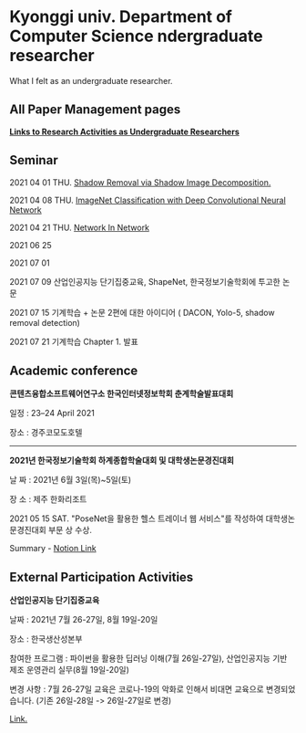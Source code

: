 # Kyonggi univ. Department of Computer Science ndergraduate researcher
What I felt as an undergraduate researcher.

## All Paper Management pages

**[Links to Research Activities as Undergraduate Researchers](https://www.notion.so/Undergraduate_researcher-2888b292f8734edf8db9fc56a23c5d3a)**

## Seminar

2021 04 01 THU. [Shadow Removal via Shadow Image Decomposition.](https://www.notion.so/Shadow-Removal-via-Shadow-Image-Decomposition-ea3a933b958d488abd9a8a014ddc7aea)

2021 04 08 THU. [ImageNet Classification with Deep Convolutional Neural Network](https://www.notion.so/Complete-78f08c463f714ce8a41f1f3e252d6c92)

2021 04 21 THU. [Network In Network](https://www.notion.so/Network-In-Network-1204aa586bdc4e1eb091ccfa2516a959)

2021 06 25

2021 07 01

2021 07 09 산업인공지능 단기집중교육, ShapeNet, 한국정보기술학회에 투고한 논문

2021 07 15 기계학습 + 논문 2편에 대한 아이디어 ( DACON, Yolo-5, shadow removal detection)

2021 07 21 기계학습 Chapter 1. 발표

## Academic conference

**콘텐츠융합소프트웨어연구소 한국인터넷정보학회 춘계학술발표대회**

일정 : 23–24 April 2021

장소 : 경주코모도호텔

<hr/>

**2021년 한국정보기술학회 하계종합학술대회 및 대학생논문경진대회**

날 짜 : 2021년 6월 3일(목)~5일(토)

장 소 : 제주 한화리조트

2021 05 15 SAT. "PoseNet을 활용한 헬스 트레이너 웹 서비스"를 작성하여 대학생논문경진대회 부문 상 수상.

Summary - [Notion Link](https://www.notion.so/9c9553b1cc63482b989673f72f1c9039)

## External Participation Activities

**산업인공지능 단기집중교육**

날짜 : 2021년 7월 26-27일, 8월 19일-20일

장소 : 한국생산성본부

참여한 프로그램 : 파이썬을 활용한 딥러닝 이해(7월 26일-27일), 산업인공지능 기반 제조 운영관리 실무(8월 19일-20일)

변경 사항 : 7월 26-27일 교육은 코로나-19의 악화로 인해서 비대면 교육으로 변경되었습니다. (기존 26일-28일 -> 26일-27일로 변경)

[Link.](https://raymicro.kr/kpc/smt/2021/202106_ai/)
